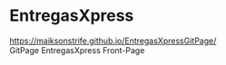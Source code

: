# EntregasXpress
https://maiksonstrife.github.io/EntregasXpressGitPage/<br>
GitPage EntregasXpress Front-Page


